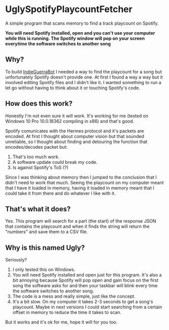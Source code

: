 # UglySpotifyPlaycountFetcher
A simple program that scans memory to find a track playcount on Spotify.

**You will need Spotify installed, open and you can't use your computer while this is running. The Spotify window will pop on your screen everytime the software switches to another song**

## Why?

To build [IndieGuerraBot](https://github.com/PaaaulZ/IndieGuerraBot) I needed a way to find the playcount for a song but unfortunately Spotify doesn't provide one. At first I found a way a way but it involved editing Spotify files and I didn't like it. I wanted something to run a let go without having to think about it or touching Spotify's code.

## How does this work?

Honestly I'm not even sure it will work. It's working for me (tested on Windows 10 Pro 10.0.18362 compiling in x86) and that's good.

Spotify comunicates with the Hermes protocol and it's packets are encoded. At first I thought about computer vision but that sounded unreliable, so I thought about finding and detouring the function that encodes/decodes packet but:

1) That's too much work.
2) A software update could break my code.
3) Is against Spotify's ToS (?)

Since I was thinking about memory then I jumped to the conclusion that I didn't need to work that much. Seeing the playcount on my computer meant that I have it loaded in memory, having it loaded in memory meant that I could take it from there and do whatever I like with it.

## That's what it does?

Yes.
This program will search for a part (the start) of the response JSON that contains the playcount and when it finds the string will return the "numbers" and save them to a CSV file.

## Why is this named Ugly?

Seriously? 

1) I only tested this on Windows.
2) You will need Spotify installed and open just for this program. It's also a bit annoying because Spotify will pop open and gain focus on the first song the software asks for and then your taskbar will blink every time the software switches to another song.
3) The code is a mess and really simple, just like the concept.
4) It's a bit slow. On my computer it takes 2-3 seconds to get a song's playcount. Maybe in next versions I could start searching from a certain offset in memory to reduce the time it takes to scan.

But it works and it's ok for me, hope it will for you too.
